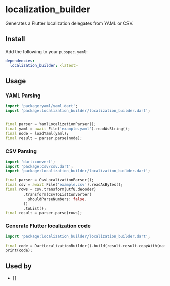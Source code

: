 # localization_builder

Generates a Flutter localization delegates from YAML or CSV.

## Install

Add the following to your `pubspec.yaml`:

```yaml
dependencies:
  localization_builder: <latest>
```

## Usage 

### YAML Parsing

```dart
import 'package:yaml/yaml.dart';
import 'package:localization_builder/localization_builder.dart';


final parser = YamlLocalizationParser();
final yaml = await File('example.yaml').readAsString();
final node = loadYaml(yaml);
final result = parser.parse(node);
```


### CSV Parsing

```dart
import 'dart:convert';
import 'package:csv/csv.dart';
import 'package:localization_builder/localization_builder.dart';

final parser = CsvLocalizationParser();
final csv = await File('example.csv').readAsBytes();
final rows = csv.transform(utf8.decoder)
        .transform(CsvToListConverter(
          shouldParseNumbers: false,
        ))
        .toList();
final result = parser.parse(rows);
```

### Generate Flutter localization code

```dart
import 'package:localization_builder/localization_builder.dart';

final code = DartLocalizationBuilder().build(result.result.copyWith(name: 'Example'));
print(code);
```

## Used by

* []